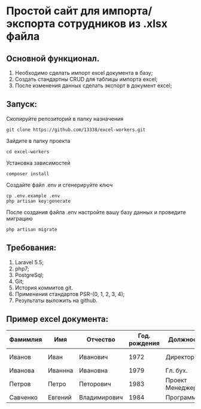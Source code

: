# Простой сайт для импорта/экспорта сотрудников из .xlsx файла

## Основной функционал.
1. Необходимо сделать импорт excel документа в базу;
2. Создать стандартны CRUD для таблицы импорта excel;
3. После изменения данных сделать экспорт в документ excel;

## Запуск:

Скопируйте репозиторий в папку назначения
```
git clone https://github.com/13338/excel-workers.git
```

Зайдите в папку проекта
```
cd excel-workers
```

Установка зависимостей
```
composer install
```

Создайте файл .env и сгенерируйте ключ
```
cp .env.example .env
php artisan key:generate
```

После создания файла .env настройте вашу базу данных и проведите миграцию
```
php artisan migrate
```

## Требования:
1. Laravel 5.5;
2. php7;
3. PostgreSql;
4. Git;
5. История коммитов git.
6. Применения стандартов PSR-(0, 1, 2, 3, 4);
7. Результаты выложить на github.

## Пример excel документа:
Фамимлия | Имя | Отчество | Год. рождения | Должность | Зп в год.
--- | --- | --- | --- | --- | ---
Иванов | Иван | Иванович | 1972 | Директор | 300000 грн.
Иванова | Иваннна | Ивановна | 1979 | Гл. бух. | 100000грн.
Петров | Петро | Петорович | 1983 | Проект Менеджер. | 200000грн.
Савченко | Евгений | Владимирович | 1984 | Программист | 180000грн
